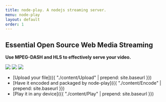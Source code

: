 ```yaml
---
title: node-play. A nodejs streaming server.
menu: node-play
layout: default
order: 1
---
```



<div class="simbol">
    <span>
        <i class="icon-node-play"></i>
    </span>
</div>

## Essential Open Source Web Media Streaming

**Use MPEG-DASH and HLS to effectively serve your video.**


<div id="devices">
    <img src="{{ "/img/iphone.png" | prepend: site.baseurl }}" class="device iphone" />
    <img src="{{ "/img/ipad.png" | prepend: site.baseurl }}" class="device ipad" />
    <img src="{{ "/img/laptop.png" | prepend: site.baseurl }}" class="device laptop" />
</div>


- [Upload your file]({{ "./content/Upload" | prepend: site.baseurl }})
- [Have it encoded and packaged by node-play]({{ "./content/Encode" | prepend: site.baseurl }})
- [Play it in any device]({{ "./content/Play" | prepend: site.baseurl }})

